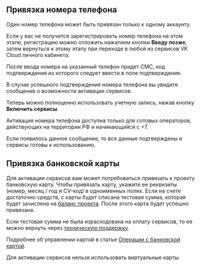 ## Привязка номера телефона

<warn>

Один номер телефона может быть привязан только к одному аккаунту.

Если у вас не получится зарегистрировать номер телефона на этом этапе, регистрацию можно отложить нажатием кнопки **Введу позже**, затем вернуться к этому этапу при переходе в любой из сервисов VK Cloud личного кабинета.

</warn>

После ввода номера на указанный телефон придет СМС, код подтверждения из которого следует ввести в поле подтверждения.

В случае успешного подтверждения номера телефона вы увидите сообщение о возможности активации сервисов.

Теперь можно полноценно использовать учетную запись, нажав кнопку **Включить сервисы**.

<warn>

Активация номера телефона доступна только для сотовых операторов, действующих на территории РФ и начинающийся с +7.

Если появилось данное сообщение, то все данные подтверждены и сервисы готовы к использованию.

</warn>

## Привязка банковской карты

Для активации сервисов вам может потребоваться привязать к проекту банковскую карту. Чтобы привязать карту, укажите ее реквизиты (номер, месяц / год и CV-код) в одноименных полях. Если на счете достаточно средств, с карты будет списана тестовая сумма, которая будет зачислена на [баланс проекта](/ru/intro/billing/concepts/balance). После этого карта будет успешно привязана.

<info>

Если тестовая сумма не была израсходована на оплату сервисов, то ее можно вернуть через [техническую поддержку](/ru/contacts/).

</info>

Подробнее об управлении картой в статье [Операции с банковской картой](/ru/intro/billing/service-management/add-card).

Для активации сервисов нельзя использовать виртуальные карты.
